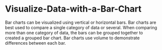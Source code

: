 # Visualize-Data-with-a-Bar-Chart
Bar charts can be visualized using vertical or horizontal bars. Bar charts are best used to compare a single category of data or several. When comparing more than one category of data, the bars can be grouped together to created a grouped bar chart. Bar charts use volume to demonstrate differences between each bar.
